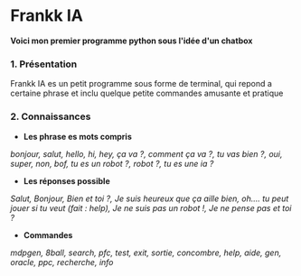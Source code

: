 # Frankk IA

__Voici mon premier programme python sous l'idée d'un chatbox__

### 1. Présentation

Frankk IA es un petit programme sous forme de terminal, qui repond a certaine phrase et inclu
quelque petite commandes amusante et pratique

### 2. Connaissances


* **Les phrase es mots compris**

*bonjour, salut, hello, hi, hey, ça va ?, comment ça va ?, tu vas bien ?, oui, super, non, bof, tu es un robot ?, robot ?, tu es une ia ?*

* **Les réponses possible**

*Salut, Bonjour, Bien et toi ?, Je suis heureux que ça aille bien, oh.... tu peut jouer si tu veut (fait : help), Je ne suis pas un robot !, Je ne pense pas et toi ?*


* **Commandes**
   
*mdpgen, 8ball, search, pfc, test, exit, sortie, concombre, help, aide, gen, oracle, ppc, recherche, info*










